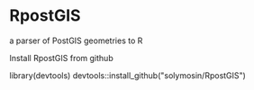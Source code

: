 # RpostGIS
a parser of PostGIS geometries to R

Install RpostGIS from github

library(devtools)
devtools::install_github("solymosin/RpostGIS")

